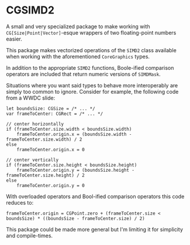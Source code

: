 # CGSIMD2

A small and very specialized package to make working with `CG[Size|Point|Vector]`-esque wrappers of two floating-point numbers easier.

This package makes vectorized operations of the `SIMD2` class available when working with the aforementioned `CoreGraphics` types.

In addition to the appropriate `SIMD2` functions, Boole-ified comparison operators are included that return numeric versions of `SIMDMask`.

Situations where you want said types to behave more interoperably are simply too common to ignore. Consider for example, the following code from a WWDC slide:

    let boundsSize: CGSize = /* ... */
    var frameToCenter: CGRect = /* ... */
    
    // center horizontally
    if (frameToCenter.size.width < boundsSize.width)
        frameToCenter.origin.x = (boundsSize.width - frameToCenter.size.width) / 2
    else
        frameToCenter.origin.x = 0

    // center vertically
    if (frameToCenter.size.height < boundsSize.height)
        frameToCenter.origin.y = (boundsSize.height - frameToCenter.size.height) / 2
    else
        frameToCenter.origin.y = 0

With overloaded operators and Bool-ified comparison operators this code reduces to:

    frameToCenter.origin = CGPoint.zero + (frameToCenter.size < boundsSize) * ((boundsSize - frameToCenter.size) / 2)

This package could be made more general but I'm limiting it for simplicity and compile-times.
